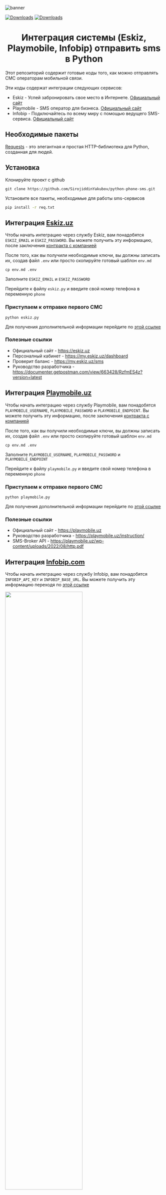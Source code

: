 ![banner](https://i.postimg.cc/brrfqW8k/banner.jpg "banner")



[![Downloads](https://img.shields.io/badge/telegram-yakubovdeveloper-green)](https://t.me/yakubovdeveloper)
[![Downloads](https://img.shields.io/badge/author-Sirojiddin_Yakubov-green)](https://t.me/Sirojiddin_Yakubov)
<div align="center">
<h1>Интеграция системы (Eskiz, Playmobile, Infobip) отправить sms в Python</h1>
</div>

Этот репозиторий содержит готовые коды того, как можно отправлять СМС операторам мобильной связи. 

Эти коды содержат интеграции следующих сервисов:
- Eskiz - Успей забронировать свое место в Интернете. [Официальный сайт](https://eskiz.uz/)
- Playmobile - SMS оператор для бизнеса. [Официальный сайт](https://playmobile.uz/)
- Infobip - Подключайтесь по всему миру с помощью ведущего SMS-сервиса. [Официальный сайт](https://www.infobip.com/sms)


## Необходимые пакеты
[Requests](https://requests.readthedocs.io/) - это элегантная и простая HTTP-библиотека для Python, созданная для людей.

## Установка
Клонируйте проект с github
```console
git clone https://github.com/SirojiddinYakubov/python-phone-sms.git
```

Установите все пакеты, необходимые для работы sms-сервисов
```bash
pip install -r req.txt
```

## Интеграция [Eskiz.uz](https://eskiz.uz/)

Чтобы начать интеграцию через службу Eskiz, вам понадобятся `ESKIZ_EMAIL` и `ESKIZ_PASSWORD`. Вы можете получить эту информацию, после заключения [контракта с компанией](https://eskiz.uz/reseller)

После того, как вы получили необходимые ключи, вы должны записать их, создав файл `.env` или просто скопируйте готовый шаблон `env.md`
```console
cp env.md .env
```

Заполните `ESKIZ_EMAIL` и `ESKIZ_PASSWORD`

Перейдите к файлу `eskiz.py` и введите свой номер телефона в переменную `phone`

### Приступаем к отправке первого СМС
```console
python eskiz.py
```

Для получения дополнительной информации перейдите по [этой ссылке](https://documenter.getpostman.com/view/663428/RzfmES4z?version=latest)

### Полезные ссылки

- Официальный сайт - https://eskiz.uz
- Персоналный кабинет - https://my.eskiz.uz/dashboard
- Проверит баланс - https://my.eskiz.uz/sms
- Руководство разработчика - https://documenter.getpostman.com/view/663428/RzfmES4z?version=latest

## Интеграция [Playmobile.uz](https://playmobile.uz/)

Чтобы начать интеграцию через службу Playmobile, вам понадобятся `PLAYMOBILE_USERNAME`, `PLAYMOBILE_PASSWORD` и `PLAYMOBILE_ENDPOINT`. Вы можете получить эту информацию, после заключения [контракта с компанией](https://playmobile.uz/contacts/)

После того, как вы получили необходимые ключи, вы должны записать их, создав файл `.env` или просто скопируйте готовый шаблон `env.md`
```console
cp env.md .env
```

Заполните `PLAYMOBILE_USERNAME`, `PLAYMOBILE_PASSWORD` и `PLAYMOBILE_ENDPOINT`

Перейдите к файлу `playmobile.py` и введите свой номер телефона в переменную `phone`

### Приступаем к отправке первого СМС
```console
python playmobile.py
```

Для получения дополнительной информации перейдите по [этой ссылке](https://playmobile.uz/instruction/)

### Полезные ссылки

- Официальный сайт - https://playmobile.uz
- Руководство разработчика - https://playmobile.uz/instruction/
- SMS-Broker API - https://playmobile.uz/wp-content/uploads/2022/08/http.pdf

## Интеграция [Infobip.com](https://www.infobip.com/)

Чтобы начать интеграцию через службу Infobip, вам понадобятся `INFOBIP_API_KEY` и `INFOBIP_BASE_URL`. Вы можете получить эту информацию переходя по [этой ссылке](https://portal.infobip.com/homepage/)

<img src="https://i.ibb.co/MgxrXXc/infobip2.png" width="70%">

После того, как вы получили необходимые ключи, вы должны записать их, создав файл `.env` или просто скопируйте готовый шаблон `env.md`
```console
cp env.md .env
```

Заполните `INFOBIP_API_KEY` и `INFOBIP_BASE_URL`

Перейдите к файлу `infobip.py` и введите свой номер телефона в переменную `RECIPIENT`

### Приступаем к отправке первого СМС
```console
python infobip.py
```

Для получения дополнительной информации перейдите по [этой ссылке](https://www.infobip.com/docs/api)

### Полезные ссылки

- Официальный сайт - https://www.infobip.com
- Персоналный кабинет - https://portal.infobip.com/homepage
- Руководство разработчика - https://www.infobip.com/docs/api
- Cписок отправленных SMS - https://portal.infobip.com/dev/api-transaction-log
- Проверить API через браузер - https://tryapi.infobip.com/send-sms-python-lib

## Примеры

Для более подробной информации вы можете посмотреть это видео

[![Watch the video](https://img.youtube.com/vi/6ueLGj3Ea5M/maxresdefault.jpg)](https://www.youtube.com/watch?v=6ueLGj3Ea5M)

<h3>Спасибо за внимание!</h3>

## Автор
[Sirojiddin Yakubov](https://t.me/Sirojiddin_Yakubov)

## Социальные сети
<div align="center">
  Подпишитесь на нас, чтобы получать больше новостей о веб-программировании: <br>
  <a href="https://www.youtube.com/@yakubovdeveloper">YouTube</a>
  <span> | </span>
  <a href="https://www.instagram.com/yakubovdeveloper">Instagram</a>
  <span> | </span>
  <a href="https://www.facebook.com/yakubovdeveloper">Facebook</a>
  <span> | </span>
  <a href="https://www.tiktok.com/@yakubovdeveloper">TikTok</a>
  <span> | </span>
  <a href="https://t.me/yakubovdeveloper">Telegram</a>
</div>